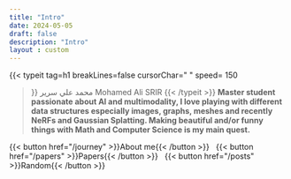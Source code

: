```yaml
---
title: "Intro"
date: 2024-05-05
draft: false
description: "Intro"
layout : custom
---
```


{{< typeit 
  tag=h1
  breakLines=false
  cursorChar=" "
  speed= 150
>}}
محمد علي سرير
Mohamed Ali SRIR
{{< /typeit >}}
**Master student passionate about AI and multimodality, I love playing with different data structures especially images, graphs, meshes and recently NeRFs and Gaussian Splatting. Making beautiful and/or funny things with Math and Computer Science is my main quest.**
<div class="flex justify-center">
  <div class="flex flex-wrap justify-center">
    {{< button href="/journey" >}}About me{{< /button >}}
    &nbsp;
    {{< button href="/papers" >}}Papers{{< /button >}}
    &nbsp;
    {{< button href="/posts" >}}Random{{< /button >}}
  </div>
</div>